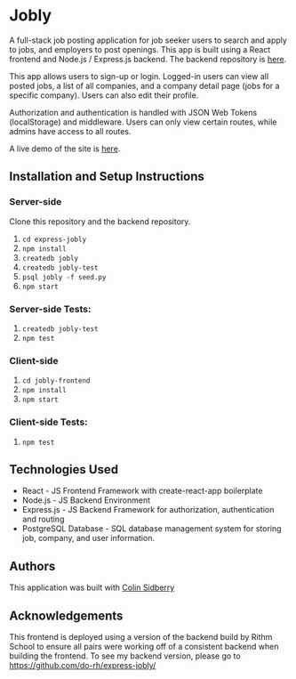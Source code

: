 # Jobly
A full-stack job posting application for job seeker users to search and apply to jobs, and employers to post openings. This app is built using a React frontend and Node.js / Express.js backend. The backend repository is <a href="https://github.com/do-rh/jobly-fullstack/tree/main/jobly-backend">here</a>.

This app allows users to sign-up or login. Logged-in users can view all posted jobs, a list of all companies, and a company detail page (jobs for a specific company). Users can also edit their profile.

Authorization and authentication is handled with JSON Web Tokens (localStorage) and middleware. Users can only view certain routes, while admins have access to all routes.

A live demo of the site is <a href="http://jobgenie.surge.sh/">here</a>.
## Installation and Setup Instructions
### Server-side
Clone this repository and the backend repository.
1. `cd express-jobly`
2. `npm install`
3. `createdb jobly`
4. `createdb jobly-test`
5. `psql jobly -f seed.py`
6. `npm start`

### Server-side Tests:
1. `createdb jobly-test`
2. `npm test`

### Client-side
1. `cd jobly-frontend`
2. `npm install`
3. `npm start`


### Client-side Tests:
1. `npm test`
## Technologies Used
* React - JS Frontend Framework with create-react-app boilerplate
* Node.js - JS Backend Environment
* Express.js - JS Backend Framework for authorization, authentication and routing
* PostgreSQL Database - SQL database management system for storing job, company, and user information.

## Authors
This application was built with <a href="https://github.com/ColinSidberry/">Colin Sidberry</a>

## Acknowledgements
This frontend is deployed using a version of the backend build by Rithm School to ensure all pairs were working off of a consistent backend when building the frontend. To see my backend version, please go to https://github.com/do-rh/express-jobly/